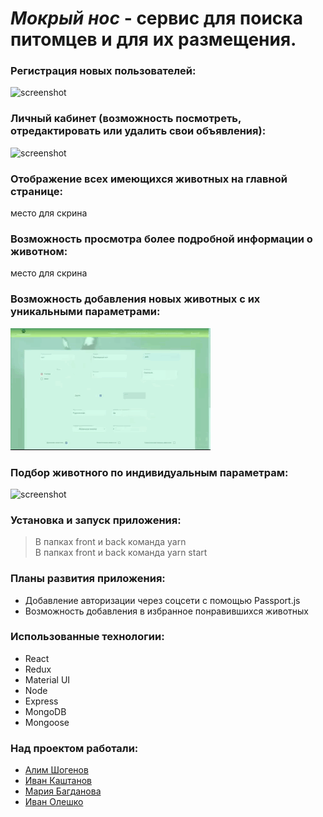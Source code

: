 # ***Мокрый нос*** - сервис для поиска питомцев и для их размещения.


### Регистрация новых пользователей:
![screenshot](readme-assets/register.gif)
### Личный кабинет (возможность посмотреть, отредактировать или удалить свои объявления):
![screenshot](readme-assets/account.gif)
### Отображение всех имеющихся животных на главной странице:
место для скрина
### Возможность просмотра более подробной информации о животном:
место для скрина
### Возможность добавления новых животных с их уникальными параметрами:
![screenshot](readme-assets/adding.gif)
### Подбор животного по индивидуальным параметрам:
![screenshot](readme-assets/specialFilter.gif)

### Установка и запуск приложения:
> В папках front и back команда yarn <br/>
> В папках front и back команда yarn start

### Планы развития приложения:
* Добавление авторизации через соцсети с помощью Passport.js
* Возможность добавления в избранное понравившихся животных

### Использованные технологии:
* React
* Redux
* Material UI
* Node
* Express
* MongoDB
* Mongoose


### Над проектом работали:
* [Алим Шогенов](https://github.com/ALIMS63)
* [Иван Каштанов](https://github.com/kashtn)
* [Мария Багданова](https://github.com/Mariya-Bogdanova)
* [Иван Олешко](https://github.com/ivan-olesko-JS20)

